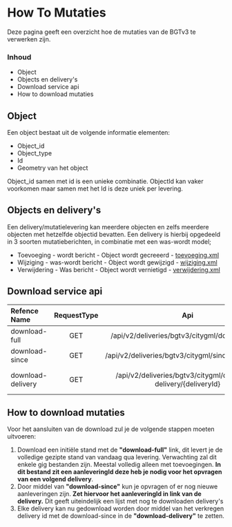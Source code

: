 # How To Mutaties

Deze pagina geeft een overzicht hoe de mutaties van de BGTv3 te verwerken zijn.

### Inhoud

- Object
- Objects en delivery's
- Download service api
- How to download mutaties

## Object
Een object bestaat uit de volgende informatie elementen:
- Object_id
- Object_type
- Id
- Geometry van het object

Object_id samen met id is een unieke combinatie. ObjectId kan vaker voorkomen maar samen met het Id is deze uniek per levering.

## Objects en delivery's
Een delivery/mutatielevering kan meerdere objecten en zelfs meerdere objecten met hetzelfde objectid bevatten. 
Een delivery is hierbij opgedeeld in 3 soorten mutatieberichten, in combinatie met een was-wordt model;
- Toevoeging - wordt bericht - Object wordt gecreeerd - [toevoeging.xml](../master/voorbeeldbericht/toevoeging.xml)
- Wijziging - was-wordt bericht - Object wordt gewijzigd - [wijziging.xml](../master/voorbeeldbericht/wijziging.xml)
- Verwijdering - Was bericht -  Object wordt vernietigd - [verwijdering.xml](../master/voorbeeldbericht/verwijdering.xml)

## Download service api

| Refence Name      | RequestType | Api                                                             | Omschrijving                 |
| :-----------------|:-----------:|:---------------------------------------------------------------:| ----------------------------:|
| download-full     | GET         | /api/v2/deliveries/bgtv3/citygml/download-full                  | Download de initiële stand   |
| download-since    | GET         | /api/v2/deliveries/bgtv3/citygml/since/{deliveryId}             | Download de delivery ids     |
| download-delivery | GET         | /api/v2/deliveries/bgtv3/citygml/download-delivery/{deliveryId} | Download de delivery with id |


## How to download mutaties

Voor het aansluiten van de download zul je de volgende stappen moeten uitvoeren:
1. Download een initiële stand met de **"download-full"** link, dit levert je de volledige gezipte stand van vandaag qua levering. 
Verwachting zal dit enkele gig bestanden zijn. Meestal volledig alleen met toevoegingen. **In dit bestand zit een aanleveringId deze heb je nodig voor het opvragen van een volgend delivery**.
2. Door middel van **"download-since"** kun je opvragen of er nog nieuwe aanleveringen zijn. **Zet hiervoor het aanleveringId in link van de delivery.** 
Dit geeft uiteindelijk een lijst met nog te downloaden delivery's
3. Elke delivery kan nu gedownload worden door middel van het verkregen delivery id met de download-since in de **"download-delivery"** te zetten. 

